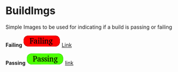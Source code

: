 # BuildImgs

Simple Images to be used for indicating if a build is passing or failing

**Failing**
![Failing](https://raw.githubusercontent.com/Calder-Ty/BuildImgs/master/Failing.png)
[Link](https://raw.githubusercontent.com/Calder-Ty/BuildImgs/master/Failing.png)

**Passing**
![Passing](https://raw.githubusercontent.com/Calder-Ty/BuildImgs/master/Passing.png)
[link](https://raw.githubusercontent.com/Calder-Ty/BuildImgs/master/Passing.png)
